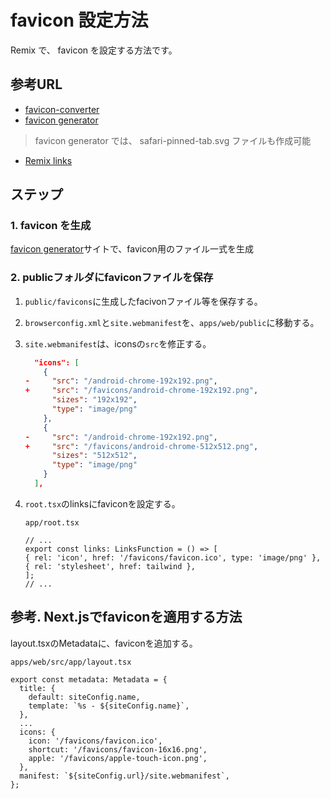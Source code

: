 # favicon 設定方法

Remix で、 favicon を設定する方法です。

## 参考URL

- [favicon-converter](https://favicon.io/favicon-converter/)  
- [favicon generator](https://realfavicongenerator.net/)

> favicon generator では、 safari-pinned-tab.svg ファイルも作成可能

- [Remix links](https://remix.run/docs/zh/main/route/links#links)

## ステップ

### 1. favicon を生成

[favicon generator](https://realfavicongenerator.net/)サイトで、favicon用のファイル一式を生成

### 2. publicフォルダにfaviconファイルを保存

1. `public/favicons`に生成したfacivonファイル等を保存する。

2. `browserconfig.xml`と`site.webmanifest`を、`apps/web/public`に移動する。

3. `site.webmanifest`は、iconsの`src`を修正する。

    ```json
      "icons": [
        {
    -     "src": "/android-chrome-192x192.png",
    +     "src": "/favicons/android-chrome-192x192.png",
          "sizes": "192x192",
          "type": "image/png"
        },
        {
    -     "src": "/android-chrome-192x192.png",
    +     "src": "/favicons/android-chrome-512x512.png",
          "sizes": "512x512",
          "type": "image/png"
        }
      ],
    ```

4. `root.tsx`のlinksにfaviconを設定する。

    `app/root.tsx`

    ```tsx
    // ...
    export const links: LinksFunction = () => [
    { rel: 'icon', href: '/favicons/favicon.ico', type: 'image/png' },
    { rel: 'stylesheet', href: tailwind },
    ];
    // ...
    ```

## 参考. Next.jsでfaviconを適用する方法

layout.tsxのMetadataに、faviconを追加する。  

`apps/web/src/app/layout.tsx`

```tsx
export const metadata: Metadata = {
  title: {
    default: siteConfig.name,
    template: `%s - ${siteConfig.name}`,
  },
  ...
  icons: {
    icon: '/favicons/favicon.ico',
    shortcut: '/favicons/favicon-16x16.png',
    apple: '/favicons/apple-touch-icon.png',
  },
  manifest: `${siteConfig.url}/site.webmanifest`,
};
```
